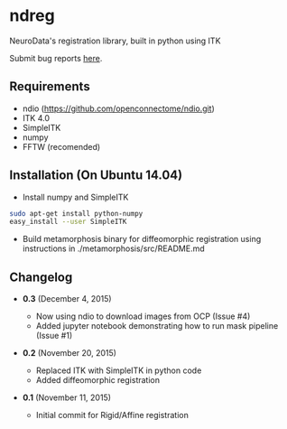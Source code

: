 # ndreg
NeuroData's registration library, built in python using ITK

Submit bug reports [here](https://github.com/openconnectome/ndreg/issues/new).


## Requirements
- ndio (https://github.com/openconnectome/ndio.git)
- ITK 4.0
- SimpleITK
- numpy 
- FFTW (recomended)

## Installation (On Ubuntu 14.04)

-  Install numpy and SimpleITK
```bash
sudo apt-get install python-numpy
easy_install --user SimpleITK
```
- Build metamorphosis binary for diffeomorphic registration using instructions in ./metamorphosis/src/README.md

## Changelog
- **0.3** (December 4, 2015)
    - Now using ndio to download images from OCP (Issue #4)
    - Added jupyter notebook demonstrating how to run mask pipeline (Issue #1)

- **0.2** (November 20, 2015)
    - Replaced ITK with SimpleITK in python code
    - Added diffeomorphic registration

- **0.1** (November 11, 2015)
    - Initial commit for Rigid/Affine registration

